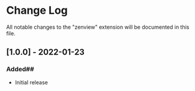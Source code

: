 # Change Log

All notable changes to the "zenview" extension will be documented in this file.

## [1.0.0] - 2022-01-23
### Added## 

- Initial release